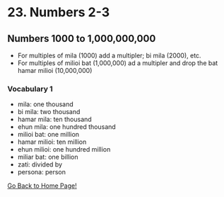 # 23. Numbers 2-3
## Numbers 1000 to 1,000,000,000
* For multiples of mila (1000) add a multipler; bi mila (2000), etc.
* For multiples of milioi bat (1,000,000) ad a multipler and drop the bat hamar milioi (10,000,000)

### Vocabulary 1
* mila: one thousand
* bi mila: two thousand
* hamar mila: ten thousand
* ehun mila: one hundred thousand
* milioi bat: one million
* hamar milioi: ten million
* ehun milioi: one hundred million
* miliar bat: one billion
* zati: divided by
* persona: person


[ Go Back to Home Page!](..)
